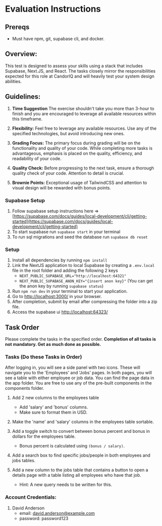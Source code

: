 # Evaluation Instructions

## Prereqs

- Must have npm, git, supabase cli, and docker.

## Overview:

This test is designed to assess your skills using a stack that includes
Supabase, Next.JS, and React. The tasks closely mirror the responsibilities
expected for this role at CandorIQ and will heavily test your system design
abilities.

## Guidelines:

1. **Time Suggestion** The exercise shouldn't take you more than 3-hour to finish and you are encouraged to leverage all available resources within this timeframe.

2. **Flexibility:** Feel free to leverage any available resources. Use any of the specified technologies, but avoid introducing new ones.

3. **Grading Focus:** The primary focus during grading will be on the functionality and quality of your code. While completing more tasks is advantageous, emphasis is placed on the quality, efficiency, and readability of your code.

4. **Quality Check:** Before progressing to the next task, ensure a thorough quality check of your code. Attention to detail is crucial.

5. **Brownie Points:** Exceptional usage of TailwindCSS and attention to visual design will be rewarded with bonus points.

### Supabase Setup

1. Follow supabase setup instructions here =>
   [https://supabase.com/docs/guides/local-development/cli/getting-started](https://supabase.com/docs/guides/local-development/cli/getting-started)
2. To start supabase run `supabase start` in your terminal
3. To run sql migrations and seed the database run `supabase db reset`

### Setup

1. Install all dependencies by running `npm install`
2. Link the NextJS application to local Supabase by creating a `.env.local` file
   in the root folder and adding the following 2 keys
   - `NEXT_PUBLIC_SUPABASE_URL="http://localhost:64321"`
   - `NEXT_PUBLIC_SUPABASE_ANON_KEY="{insert anon key}"` (You can get the anon
     key by running `supabase status`)
3. Run `npm run dev` in your terminal to start your application.
4. Go to [http://localhost:3000/](http://localhost:3000/) in your browser.
5. After completion, submit by email after compressing the folder into a zip
   file.
6. Access the supabase ui [http://localhost:64323/](http://localhost:64323/)

## Task Order
Please complete the tasks in the specified order. **Completion of all tasks is not mandatory. Get as much done as possible.**

### Tasks (Do these Tasks in Order)
After logging in, you will see a side panel with two icons. These will navigate you to the 'Employees' and 'Jobs' pages. In both pages, you will see a table with either employee or job data. 
You can find the page data in the app folder. You are free to use any of the pre-built components in the components folder. 

1. Add 2 new columns to the employees table 
   - Add 'salary' and 'bonus' columns.
   - Make sure to format them in USD.
   
2. Make the 'name' and 'salary' columns in the employees table sortable.

3. Add a toggle switch to convert between bonus percent and bonus in dollars for the employees table.
   - Bonus percent is calculated using `(bonus / salary)`.

4. Add a search box to find specific jobs/people in both employees and jobs tables.

5. Add a new column to the jobs table that contains a button to open a details page with a table listing all employees who have that job.
   - Hint: A new query needs to be written for this.

### Account Credentials:

1. David Anderson
   - email: david.anderson@example.com
   - password: password123
